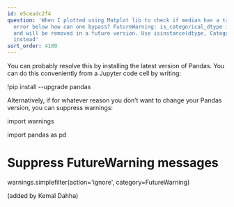```yaml
---
id: e5ceadc2f4
question: 'When I plotted using Matplot lib to check if median has a tail, I got the
  error below how can one bypass? FutureWarning: is_categorical_dtype is deprecated
  and will be removed in a future version. Use isinstance(dtype, CategoricalDtype)
  instead'
sort_order: 4180
---
```


You can probably resolve this by installing the latest version of Pandas. You can do this conveniently from a Jupyter code cell by writing:

!pip install --upgrade pandas

Alternatively, if for whatever reason you don’t want to change your Pandas version, you can suppress warnings:

import warnings

import pandas as pd

# Suppress FutureWarning messages

warnings.simplefilter(action='ignore', category=FutureWarning)

(added by Kemal Dahha)

